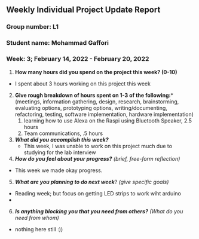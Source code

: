 ## Weekly Individual Project Update Report
### Group number:  L1
### Student name:  Mohammad Gaffori
### Week: 3; February 14, 2022 - February 20, 2022


1. **How many hours did you spend on the project this week? (0-10)**
  - I spent about 3 hours working on this project this week 
2. **Give rough breakdown of hours spent on 1-3 of the following:***
   (meetings, information gathering, design, research, brainstorming, evaluating options, prototyping options, writing/documenting, refactoring, testing, software implementation, hardware implementation)
   1. learning how to use Alexa on the Raspi using Bluetooth Speaker, 2.5 hours 
   4. Team communications, .5 hours
3. ***What did you accomplish this week?*** 
   - This week, I was unable to work on this project much due to studying for the lab interview
4. ***How do you feel about your progress?*** _(brief, free-form reflection)_
  - This week we made okay progress.  
5. ***What are you planning to do next week***? _(give specific goals)_
  - Reading week; but focus on getting LED strips to work wiht arduino 
  - 
6. ***Is anything blocking you that you need from others?*** _(What do you need from whom)_
  - nothing here still  :))
